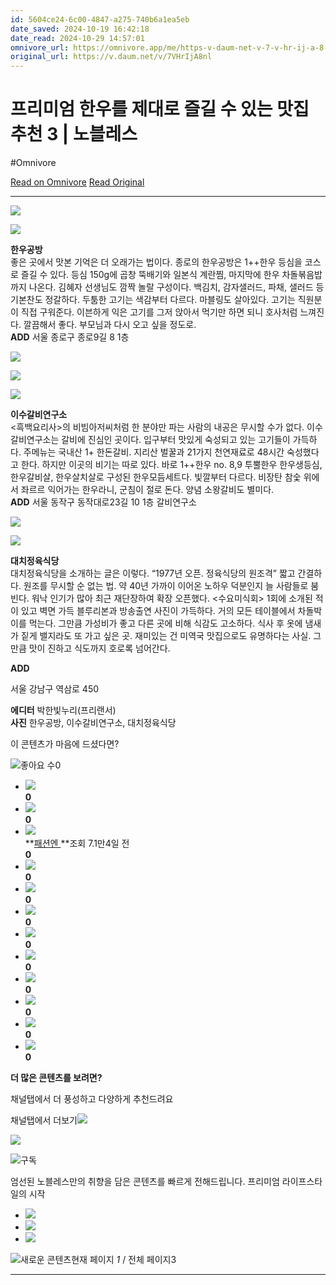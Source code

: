 ```yaml
---
id: 5604ce24-6c00-4847-a275-740b6a1ea5eb
date_saved: 2024-10-19 16:42:18
date_read: 2024-10-29 14:57:01
omnivore_url: https://omnivore.app/me/https-v-daum-net-v-7-v-hr-ij-a-8-nl-192a3b9febd
original_url: https://v.daum.net/v/7VHrIjA8nl
---
```


# 프리미엄 한우를 제대로 즐길 수 있는 맛집 추천 3 | 노블레스
#Omnivore
 
[Read on Omnivore](https://omnivore.app/me/https-v-daum-net-v-7-v-hr-ij-a-8-nl-192a3b9febd)
[Read Original](https://v.daum.net/v/7VHrIjA8nl)
 
---

![](https://proxy-prod.omnivore-image-cache.app/658x0,stPYCjUhpmU1c1jaFRAOeun67OCX3h7N4D9jg4EgumiQ/https://img1.daumcdn.net/thumb/R658x0.q70/?fname=https://t1.daumcdn.net/news/202410/16/noblesse/20241016104224013yjci.jpg)

![](https://proxy-prod.omnivore-image-cache.app/658x0,s39twk8aIw0SuJv2x2gb4R8-fVmGBNtgIR5oi0P2rUw8/https://img2.daumcdn.net/thumb/R658x0.q70/?fname=https://t1.daumcdn.net/news/202410/16/noblesse/20241016104224405tava.jpg)

**한우공방**  
좋은 곳에서 맛본 기억은 더 오래가는 법이다. 종로의 한우공방은 1++한우 등심을 코스로 즐길 수 있다. 등심 150g에 곱창 뚝배기와 일본식 계란찜, 마지막에 한우 차돌볶음밥까지 나온다. 김혜자 선생님도 깜짝 놀랄 구성이다. 백김치, 감자샐러드, 파채, 샐러드 등 기본찬도 정갈하다. 두툼한 고기는 색감부터 다르다. 마블링도 살아있다. 고기는 직원분이 직접 구워준다. 이븐하게 익은 고기를 그저 앉아서 먹기만 하면 되니 호사처럼 느껴진다. 깔끔해서 좋다. 부모님과 다시 오고 싶을 정도로.  
**ADD** 서울 종로구 종로9길 8 1층  

![](https://proxy-prod.omnivore-image-cache.app/658x0,sNJw_icDbtzHW7pVG5ND6gxFOHAEAe7DLOq7sAyRpIUE/https://img1.daumcdn.net/thumb/R658x0.q70/?fname=https://t1.daumcdn.net/news/202410/16/noblesse/20241016104223795fpov.jpg)

![](https://proxy-prod.omnivore-image-cache.app/658x0,s9kzRQyqGtg4YsPUYedFHwphegM87aq4geCbtrcE_doE/https://img4.daumcdn.net/thumb/R658x0.q70/?fname=https://t1.daumcdn.net/news/202410/16/noblesse/20241016104224602uirr.jpg)

![](https://proxy-prod.omnivore-image-cache.app/658x0,sxBBziknLhR0ZiLfNQ11XsXvokifAvGwidMNCiY4jNB8/https://img3.daumcdn.net/thumb/R658x0.q70/?fname=https://t1.daumcdn.net/news/202410/16/noblesse/20241016104224782uuvi.jpg)

**이수갈비연구소**  
<흑백요리사>의 비빔아저씨처럼 한 분야만 파는 사람의 내공은 무시할 수가 없다. 이수갈비연구소는 갈비에 진심인 곳이다. 입구부터 맛있게 숙성되고 있는 고기들이 가득하다. 주메뉴는 국내산 1+ 한돈갈비. 지리산 벌꿀과 21가지 천연재료로 48시간 숙성했다고 한다. 하지만 이곳의 비기는 따로 있다. 바로 1++한우 no. 8,9 투뿔한우 한우생등심, 한우갈비살, 한우살치살로 구성된 한우모듬세트다. 빛깔부터 다르다. 비장탄 참숯 위에서 좌르르 익어가는 한우라니, 군침이 절로 돈다. 양념 소왕갈비도 별미다.  
**ADD** 서울 동작구 동작대로23길 10 1층 갈비연구소  

![](https://proxy-prod.omnivore-image-cache.app/658x0,sS9IJbsAy-8UHv8D6FoudH-SVLpY4pj69UY9sfU5UEdU/https://img4.daumcdn.net/thumb/R658x0.q70/?fname=https://t1.daumcdn.net/news/202410/16/noblesse/20241016104224995plsd.jpg)

![](https://proxy-prod.omnivore-image-cache.app/658x0,s3o57UtvaMBNdxzz_GAwcAzkZjacHXytTB31EzmwkQ3w/https://img2.daumcdn.net/thumb/R658x0.q70/?fname=https://t1.daumcdn.net/news/202410/16/noblesse/20241016104225222gwmt.jpg)

**대치정육식당**  
대치정육식당을 소개하는 글은 이렇다. “1977년 오픈. 정육식당의 원조격” 짧고 간결하다. 원조를 무시할 순 없는 법. 약 40년 가까이 이어온 노하우 덕분인지 늘 사람들로 붐빈다. 워낙 인기가 많아 최근 재단장하여 확장 오픈했다. <수요미식회> 1회에 소개된 적이 있고 벽면 가득 블루리본과 방송출연 사진이 가득하다. 거의 모든 테이블에서 차돌박이를 먹는다. 그만큼 가성비가 좋고 다른 곳에 비해 식감도 고소하다. 식사 후 옷에 냄새가 짙게 밸지라도 또 가고 싶은 곳. 재미있는 건 미역국 맛집으로도 유명하다는 사실. 그만큼 맛이 진하고 식도까지 호로록 넘어간다.

**ADD**

 서울 강남구 역삼로 450

**에디터** 박한빛누리(프리랜서)  
**사진** 한우공방, 이수갈비연구소, 대치정육식당

이 콘텐츠가 마음에 드셨다면?

![](https://proxy-prod.omnivore-image-cache.app/0x0,sGXRxQUzD7Bpwwvl8aTaF5VZwYynS1mgJF4dJrsyNdsc/https://t1.daumcdn.net/media/common/contentsview_2024/ico_contents_241008.svg)좋아요 수0

* [![](https://proxy-prod.omnivore-image-cache.app/0x0,smVO_GGxw8naQBkAGM14YXJvPBjYtoiFAn4yO9_74u9w/https://t1.daumcdn.net/media/common/contentsview_2024/ico_noimage.svg)](https://v.daum.net/channel/3158)  
**0**
* [![](https://proxy-prod.omnivore-image-cache.app/0x0,smVO_GGxw8naQBkAGM14YXJvPBjYtoiFAn4yO9_74u9w/https://t1.daumcdn.net/media/common/contentsview_2024/ico_noimage.svg)](https://v.daum.net/channel/2249)  
**0**
* [![](https://proxy-prod.omnivore-image-cache.app/0x0,smVO_GGxw8naQBkAGM14YXJvPBjYtoiFAn4yO9_74u9w/https://t1.daumcdn.net/media/common/contentsview_2024/ico_noimage.svg)](https://v.daum.net/channel/2107)  
**[패션엔 ](https://v.daum.net/channel/2107)**조회 7.1만4일 전  
**0**
* [![](https://proxy-prod.omnivore-image-cache.app/0x0,smVO_GGxw8naQBkAGM14YXJvPBjYtoiFAn4yO9_74u9w/https://t1.daumcdn.net/media/common/contentsview_2024/ico_noimage.svg)](https://v.daum.net/channel/550569)  
**0**
* [![](https://proxy-prod.omnivore-image-cache.app/0x0,smVO_GGxw8naQBkAGM14YXJvPBjYtoiFAn4yO9_74u9w/https://t1.daumcdn.net/media/common/contentsview_2024/ico_noimage.svg)](https://v.daum.net/channel/2041)  
**0**
* [![](https://proxy-prod.omnivore-image-cache.app/0x0,smVO_GGxw8naQBkAGM14YXJvPBjYtoiFAn4yO9_74u9w/https://t1.daumcdn.net/media/common/contentsview_2024/ico_noimage.svg)](https://v.daum.net/channel/550597)  
**0**
* [![](https://proxy-prod.omnivore-image-cache.app/0x0,smVO_GGxw8naQBkAGM14YXJvPBjYtoiFAn4yO9_74u9w/https://t1.daumcdn.net/media/common/contentsview_2024/ico_noimage.svg)](https://v.daum.net/channel/550552)  
**0**
* [![](https://proxy-prod.omnivore-image-cache.app/0x0,smVO_GGxw8naQBkAGM14YXJvPBjYtoiFAn4yO9_74u9w/https://t1.daumcdn.net/media/common/contentsview_2024/ico_noimage.svg)](https://v.daum.net/channel/550757)  
**0**
* [![](https://proxy-prod.omnivore-image-cache.app/0x0,smVO_GGxw8naQBkAGM14YXJvPBjYtoiFAn4yO9_74u9w/https://t1.daumcdn.net/media/common/contentsview_2024/ico_noimage.svg)](https://v.daum.net/channel/550742)  
**0**
* [![](https://proxy-prod.omnivore-image-cache.app/0x0,smVO_GGxw8naQBkAGM14YXJvPBjYtoiFAn4yO9_74u9w/https://t1.daumcdn.net/media/common/contentsview_2024/ico_noimage.svg)](https://v.daum.net/channel/3088)  
**0**
* [![](https://proxy-prod.omnivore-image-cache.app/0x0,smVO_GGxw8naQBkAGM14YXJvPBjYtoiFAn4yO9_74u9w/https://t1.daumcdn.net/media/common/contentsview_2024/ico_noimage.svg)](https://v.daum.net/channel/340976)  
**0**
* [![](https://proxy-prod.omnivore-image-cache.app/0x0,smVO_GGxw8naQBkAGM14YXJvPBjYtoiFAn4yO9_74u9w/https://t1.daumcdn.net/media/common/contentsview_2024/ico_noimage.svg)](https://v.daum.net/channel/3115)  
**0**

**더 많은 콘텐츠를 보려면?**

채널탭에서 더 풍성하고 다양하게 추천드려요

채널탭에서 더보기![](https://proxy-prod.omnivore-image-cache.app/0x0,sGXRxQUzD7Bpwwvl8aTaF5VZwYynS1mgJF4dJrsyNdsc/https://t1.daumcdn.net/media/common/contentsview_2024/ico_contents_241008.svg)

[![](https://proxy-prod.omnivore-image-cache.app/0x0,smVO_GGxw8naQBkAGM14YXJvPBjYtoiFAn4yO9_74u9w/https://t1.daumcdn.net/media/common/contentsview_2024/ico_noimage.svg)](https://v.daum.net/channel/3015)

![](https://proxy-prod.omnivore-image-cache.app/0x0,sGXRxQUzD7Bpwwvl8aTaF5VZwYynS1mgJF4dJrsyNdsc/https://t1.daumcdn.net/media/common/contentsview_2024/ico_contents_241008.svg)구독

엄선된 노블레스만의 취향을 담은 콘텐츠를 빠르게 전해드립니다. 프리미엄 라이프스타일의 시작

* [![](https://proxy-prod.omnivore-image-cache.app/0x0,spwo0Ee8a5d6v2AA6iH_eEAe81yl2e9qrMtUDneY3BHw/https://t1.daumcdn.net/media/common/noimage/ico_noimage_l.png)](https://v.daum.net/v/ZVLm1cj4Nf?vfrom%5Farea=channel%5Franking)
* [![](https://proxy-prod.omnivore-image-cache.app/0x0,spwo0Ee8a5d6v2AA6iH_eEAe81yl2e9qrMtUDneY3BHw/https://t1.daumcdn.net/media/common/noimage/ico_noimage_l.png)](https://v.daum.net/v/ftH1jvTNNb?vfrom%5Farea=channel%5Franking)
* [![](https://proxy-prod.omnivore-image-cache.app/0x0,spwo0Ee8a5d6v2AA6iH_eEAe81yl2e9qrMtUDneY3BHw/https://t1.daumcdn.net/media/common/noimage/ico_noimage_l.png)](https://v.daum.net/v/y9x7f42Xnv?vfrom%5Farea=channel%5Franking)

![](https://proxy-prod.omnivore-image-cache.app/0x0,sGXRxQUzD7Bpwwvl8aTaF5VZwYynS1mgJF4dJrsyNdsc/https://t1.daumcdn.net/media/common/contentsview_2024/ico_contents_241008.svg)새로운 콘텐츠현재 페이지 _1_ / 전체 페이지3

---